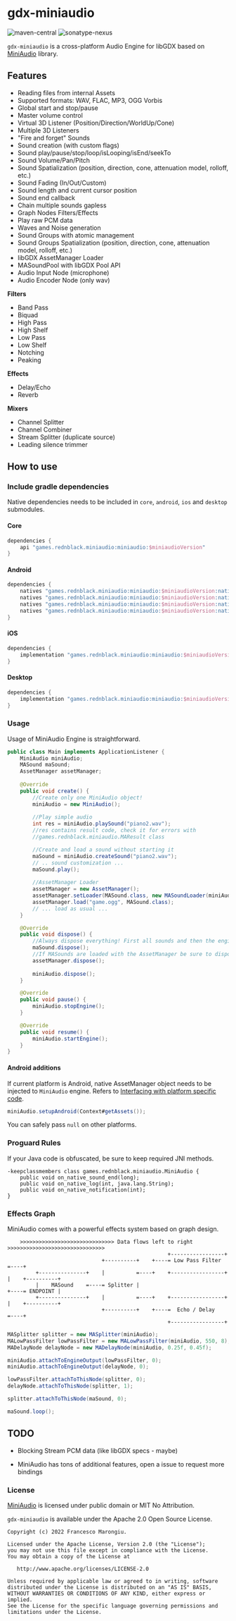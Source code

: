# gdx-miniaudio

![maven-central](https://img.shields.io/maven-central/v/games.rednblack.miniaudio/miniaudio?color=blue&label=release)
![sonatype-nexus](https://img.shields.io/nexus/s/games.rednblack.miniaudio/miniaudio?label=snapshot&server=https%3A%2F%2Foss.sonatype.org)

`gdx-miniaudio` is a cross-platform Audio Engine for libGDX based on [MiniAudio](https://miniaud.io/) library.

## Features

- Reading files from internal Assets
- Supported formats: WAV, FLAC, MP3, OGG Vorbis
- Global start and stop/pause
- Master volume control
- Virtual 3D Listener (Position/Direction/WorldUp/Cone)
- Multiple 3D Listeners
- "Fire and forget" Sounds
- Sound creation (with custom flags)
- Sound play/pause/stop/loop/isLooping/isEnd/seekTo
- Sound Volume/Pan/Pitch
- Sound Spatialization (position, direction, cone, attenuation model, rolloff, etc.)
- Sound Fading (In/Out/Custom)
- Sound length and current cursor position
- Sound end callback
- Chain multiple sounds gapless
- Graph Nodes Filters/Effects
- Play raw PCM data
- Waves and Noise generation
- Sound Groups with atomic management
- Sound Groups Spatialization (position, direction, cone, attenuation model, rolloff, etc.)
- libGDX AssetManager Loader
- MASoundPool with libGDX Pool API
- Audio Input Node (microphone)
- Audio Encoder Node (only wav)

**Filters**
- Band Pass
- Biquad
- High Pass
- High Shelf
- Low Pass
- Low Shelf
- Notching
- Peaking

**Effects**

- Delay/Echo
- Reverb

**Mixers**

- Channel Splitter
- Channel Combiner
- Stream Splitter (duplicate source)
- Leading silence trimmer

## How to use

### Include gradle dependencies

Native dependencies needs to be included in `core`, `android`, `ios` and `desktop` submodules.

#### Core

```groovy
dependencies {
	api "games.rednblack.miniaudio:miniaudio:$miniaudioVersion"
}
```

#### Android

```groovy
dependencies {
    natives "games.rednblack.miniaudio:miniaudio:$miniaudioVersion:natives-armeabi-v7a"
    natives "games.rednblack.miniaudio:miniaudio:$miniaudioVersion:natives-arm64-v8a"
    natives "games.rednblack.miniaudio:miniaudio:$miniaudioVersion:natives-x86"
    natives "games.rednblack.miniaudio:miniaudio:$miniaudioVersion:natives-x86_64"
}
```

#### iOS

```groovy
dependencies {
    implementation "games.rednblack.miniaudio:miniaudio:$miniaudioVersion:natives-ios"
}
```

#### Desktop

```groovy
dependencies {
    implementation "games.rednblack.miniaudio:miniaudio:$miniaudioVersion:natives-desktop"
}
```

### Usage

Usage of MiniAudio Engine is straightforward.

```java
public class Main implements ApplicationListener {
    MiniAudio miniAudio;
    MASound maSound;
    AssetManager assetManager;
    
    @Override
    public void create() {
        //Create only one MiniAudio object!
        miniAudio = new MiniAudio();
        
        //Play simple audio
        int res = miniAudio.playSound("piano2.wav");
        //res contains result code, check it for errors with
        //games.rednblack.miniaudio.MAResult class

        //Create and load a sound without starting it
        maSound = miniAudio.createSound("piano2.wav");
        // .. sound customization ...
        maSound.play();
        
        //AssetManager Loader
        assetManager = new AssetManager();
        assetManager.setLoader(MASound.class, new MASoundLoader(miniAudio, assetManager.getFileHandleResolver()));
        assetManager.load("game.ogg", MASound.class);
        // ... load as usual ...
    }

    @Override
    public void dispose() {
        //Always dispose everything! First all sounds and then the engine
        maSound.dispose();
        //If MASounds are loaded with the AssetManager be sure to dispose it first
        assetManager.dispose();
        
        miniAudio.dispose();
    }

    @Override
    public void pause() {
        miniAudio.stopEngine();
    }

    @Override
    public void resume() {
        miniAudio.startEngine();
    }
}
```

#### Android additions

If current platform is Android, native AssetManager object needs to be injected to `MiniAudio` engine.
Refers to [Interfacing with platform specific code](https://libgdx.com/wiki/app/interfacing-with-platform-specific-code).

```java
miniAudio.setupAndroid(Context#getAssets());
```

You can safely pass `null` on other platforms.

### Proguard Rules
If your Java code is obfuscated, be sure to keep required JNI methods.

```
-keepclassmembers class games.rednblack.miniaudio.MiniAudio {
    public void on_native_sound_end(long);
    public void on_native_log(int, java.lang.String);
    public void on_native_notification(int);
}
```

### Effects Graph

MiniAudio comes with a powerful effects system based on graph design.

```
    >>>>>>>>>>>>>>>>>>>>>>>>>>>>>> Data flows left to right >>>>>>>>>>>>>>>>>>>>>>>>>>>>>>>
                                                   +-----------------+
                              +----------+    +----= Low Pass Filter =----+
         +---------------+    |          =----+    +-----------------+    |    +----------+
         |    MASound    =----= Splitter |                                +----= ENDPOINT |
         +---------------+    |          =----+    +-----------------+    |    +----------+
                              +----------+    +----=  Echo / Delay   =----+
                                                   +-----------------+
```

```java
MASplitter splitter = new MASplitter(miniAudio);
MALowPassFilter lowPassFilter = new MALowPassFilter(miniAudio, 550, 8);
MADelayNode delayNode = new MADelayNode(miniAudio, 0.25f, 0.45f);

miniAudio.attachToEngineOutput(lowPassFilter, 0);
miniAudio.attachToEngineOutput(delayNode, 0);

lowPassFilter.attachToThisNode(splitter, 0);
delayNode.attachToThisNode(splitter, 1);

splitter.attachToThisNode(maSound, 0);

maSound.loop();
```

## TODO

- Blocking Stream PCM data (like libGDX specs - maybe)

- MiniAudio has tons of additional features, open a issue to request more bindings

### License

[MiniAudio](https://github.com/mackron/miniaudio) is licensed under public domain or MIT No Attribution.

`gdx-miniaudio` is available under the Apache 2.0 Open Source License.
```
Copyright (c) 2022 Francesco Marongiu.

Licensed under the Apache License, Version 2.0 (the "License");
you may not use this file except in compliance with the License.
You may obtain a copy of the License at

   http://www.apache.org/licenses/LICENSE-2.0

Unless required by applicable law or agreed to in writing, software
distributed under the License is distributed on an "AS IS" BASIS,
WITHOUT WARRANTIES OR CONDITIONS OF ANY KIND, either express or implied.
See the License for the specific language governing permissions and
limitations under the License.
```

